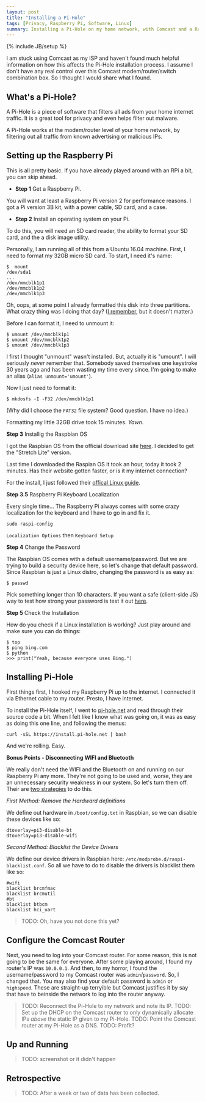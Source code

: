 ```yaml
---
layout: post
title: "Installing a Pi-Hole"
tags: [Privacy, Raspberry Pi, Software, Linux]
summary: Installing a Pi-Hole on my home network, with Comcast and a Raspberry Pi.
---
```

{% include JB/setup %}

I am stuck using Comcast as my ISP and haven't found much helpful information on how this affects the Pi-Hole installation process. I assume I don't have any real control over this Comcast modem/router/switch combination box. So I thought I would share what I found.


## What's a Pi-Hole?

A Pi-Hole is a piece of software that filters all ads from your home internet traffic. It is a great tool for privacy and even helps filter out malware.

A Pi-Hole works at the modem/router level of your home network, by filtering out all traffic from known advertising or malicious IPs.


## Setting up the Raspberry Pi

This is all pretty basic. If you have already played around with an RPi a bit, you can skip ahead.

* **Step 1** Get a Raspberry Pi.

You will want at least a Raspberry Pi version 2 for performance reasons. I got a Pi version 3B kit, with a power cable, SD card, and a case.

* **Step 2** Install an operating system on your Pi.

To do this, you will need an SD card reader, the ability to format your SD card, and the a disk image utility.

Personally, I am running all of this from a Ubuntu 16.04 machine. First, I need to format my 32GB micro SD card. To start, I need it's name:

    $  mount
    /dev/sda1
    ...
    /dev/mmcblk1p1
    /dev/mmcblk1p2
    /dev/mmcblk1p3

Oh, oops, at some point I already formatted this disk into three partitions. What crazy thing was I doing that day? ([I remember](https://github.com/theJollySin/i-wish-i-were-at-defcon-25-hack-a-thon), but it doesn't matter.)

Before I can format it, I need to unmount it:

    $ umount /dev/mmcblk1p1
    $ umount /dev/mmcblk1p2
    $ umount /dev/mmcblk1p3

I first I thought "unmount" wasn't installed. But, actually it is "umount". I will seriously *never* remember that. Somebody saved themselves one keystroke 30 years ago and has been wasting my time every since. I'm going to make an alias (`alias unmount='umount'`).

Now I just need to format it:

    $ mkdosfs -I -F32 /dev/mmcblk1p1

(Why did I choose the `FAT32` file system? Good question. I have no idea.)

Formatting my little 32GB drive took 15 minutes. *Yawn.*


**Step 3** Installig the Raspbian OS

I got the Raspbian OS from the official download site [here](https://www.raspberrypi.org/downloads/raspbian/). I decided to get the "Stretch Lite" version.

Last time I downloaded the Raspian OS it took an hour, today it took 2 minutes. Has their website gotten faster, or is it my internet connection?

For the install, I just followed their [offical Linux guide](https://www.raspberrypi.org/documentation/installation/installing-images/linux.md).


**Step 3.5** Raspberry Pi Keyboard Localization

Every single time... The Raspberry Pi always comes with some crazy localization for the keyboard and I have to go in and fix it.

    sudo raspi-config

`Localization Options` then `Keyboard Setup`


**Step 4** Change the Password

The Raspbian OS comes with a default username/password. But we are trying to build a security device here, so let's change that default password. Since Raspbian is just a Linux distro, changing the password is as easy as:

    $ passwd

Pick something longer than 10 characters. If you want a safe (client-side JS) way to test how strong your password is test it out [here](http://antineutrino.net/apps/password_analyzer).


**Step 5** Check the Installation

How do you check if a Linux installation is working? Just play around and make sure you can do things:

    $ top
    $ ping bing.com
    $ python
    >>> print("Yeah, because everyone uses Bing.")


## Installing Pi-Hole

First things first, I hooked my Raspberry Pi up to the internet. I connected it via Ethernet cable to my router. Presto, I have internet.

To install the Pi-Hole itself, I went to [pi-hole.net](pi-hole.net) and read through their source code a bit. When I felt like I know what was going on, it was as easy as doing this one line, and following the menus:

    curl -sSL https://install.pi-hole.net | bash

And we're rolling. Easy.

**Bonus Points - Disconnecting WIFI and Bluetooth**

We really don't need the WIFI and the Bluetooth on and running on our Raspberry Pi any more. They're not going to be used and, worse, they are an unnecessary security weakness in our system. So let's turn them off. Their are [two strategies](https://raspberrypi.stackexchange.com/questions/53149/disable-power-on-wifi-and-bluetooth-interfaces-during-boot) to do this.

*First Method: Remove the Hardward definitions*

We define out hardware in `/boot/config.txt` in Raspbian, so we can disable these devices like so:

    dtoverlay=pi3-disable-bt
    dtoverlay=pi3-disable-wifi

*Second Method: Blacklist the Device Drivers*

We define our device drivers in Raspbian here: `/etc/modprobe.d/raspi-blacklist.conf`. So all we have to do to disable the drivers is blacklist them like so:

    #wifi
    blacklist brcmfmac
    blacklist brcmutil
    #bt
    blacklist btbcm
    blacklist hci_uart


> TODO: Oh, have you not done this yet?


## Configure the Comcast Router

Next, you need to log into your Comcast router. For some reason, this is not going to be the same for everyone. After some playing around, I found my router's IP was `10.0.0.1`. And then, to my horror, I found the username/password to my Comcast router was `admin`/`password`. So, I changed that. You may also find your default password is `admin` or `highspeed`. These are straight-up terryible but Comcast justifies it by say that have to beinside the network to log into the router anyway.

> TODO: Reconnect the Pi-Hole to my network and note its IP.
> TODO: Set up the DHCP on the Comcast router to only dynamically allocate IPs *above* the static IP given to my Pi-Hole.
> TODO: Point the Comcast router at my Pi-Hole as a DNS.
> TODO: Profit?


## Up and Running

> TODO: screenshot or it didn't happen


## Retrospective

> TODO: After a week or two of data has been collected.
